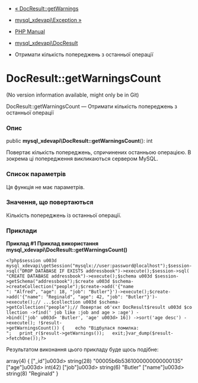 - [« DocResult::getWarnings](mysql-xdevapi-docresult.getwarnings.md)
- [mysql_xdevapi\Exception »](class.mysql-xdevapi-exception.md)

- [PHP Manual](index.md)
- [mysql_xdevapi\DocResult](class.mysql-xdevapi-docresult.md)
- Отримати кількість попереджень з останньої операції

# DocResult::getWarningsCount

(No version information available, might only be in Git)

DocResult::getWarningsCount — Отримати кількість попереджень з
останньої операції

### Опис

public **mysql_xdevapi\DocResult::getWarningsCount**(): int

Повертає кількість попереджень, спричинених останньою операцією. В
зокрема ці попередження викликаються сервером MySQL.

### Список параметрів

Ця функція не має параметрів.

### Значення, що повертаються

Кількість попереджень із останньої операції.

### Приклади

**Приклад #1 Приклад використання
**mysql_xdevapi\DocResult::getWarningsCount()****

` <?php$session u003d mysql_xdevapi\getSession("mysqlx://user:password@localhost");$session->sql("DROP DATABASE IF EXISTS addressbook")->execute();$session->sql( "CREATE DATABASE addressbook")->execute();$schema u003d $session->getSchema("addressbook");$create u003d $schema->createCollection("people");$create->add('{"name ": "Alfred", "age": 18, "job": "Butler"}')->execute();$create->add('{"name": "Reginald", "age": 42, "job": "Butler"}')->execute();// ...$collection u003d $schema->getCollection("people");// Повертає об'єкт DocResult$result u003d $collection ->find(' job like :job and age > :age') ->bind(['job' u003d> 'Butler', 'age' u003d> 16]) ->sort('age desc') ->execute(); !$result->getWarningsCount()) {    echo "Відбулася помилка:
";   print_r($result->getWarnings());   exit;}var_dump($result->fetchOne());?> `

Результатом виконання цього прикладу буде щось подібне:

array(4) {
["_id"]u003d>
string(28) "00005b6b5361000000000000135"
["age"]u003d>
int(42)
["job"]u003d>
string(6) "Butler"
["name"]u003d>
string(8) "Reginald"
}
